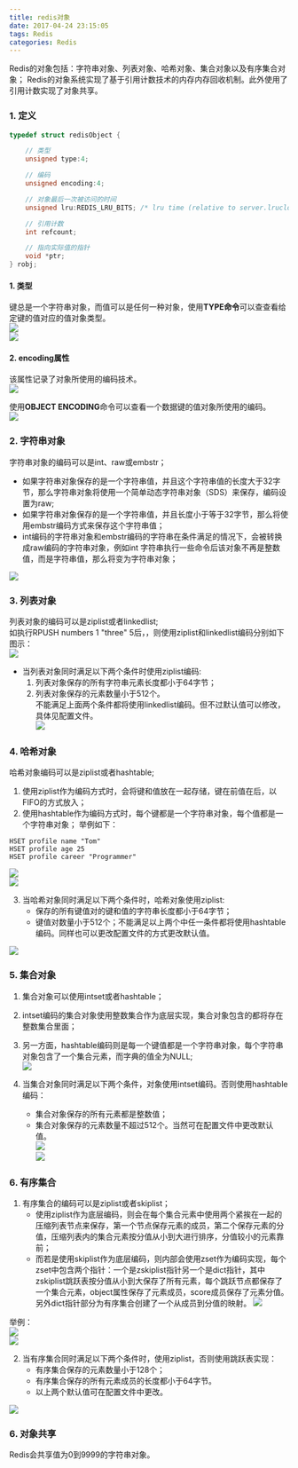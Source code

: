 ```yaml
---
title: redis对象
date: 2017-04-24 23:15:05
tags: Redis
categories: Redis
---
```


Redis的对象包括：字符串对象、列表对象、哈希对象、集合对象以及有序集合对象；
Redis的对象系统实现了基于引用计数技术的内存内存回收机制。此外使用了引用计数实现了对象共享。  
### 1. 定义  
```C
typedef struct redisObject {

    // 类型
    unsigned type:4;

    // 编码
    unsigned encoding:4;

    // 对象最后一次被访问的时间
    unsigned lru:REDIS_LRU_BITS; /* lru time (relative to server.lruclock) */

    // 引用计数
    int refcount;

    // 指向实际值的指针
    void *ptr;
} robj;
```  
  
#### 1. 类型    
键总是一个字符串对象，而值可以是任何一种对象，使用**TYPE命令**可以查查看给定键的值对应的值对象类型。  
![](http://note.youdao.com/yws/public/resource/ec373eb8fb08bab5885484b5dcf7aea9/xmlnote/224EBB316DFA4F65B2AD366BE6DEE9BF/7139)  
![](http://note.youdao.com/yws/public/resource/ec373eb8fb08bab5885484b5dcf7aea9/xmlnote/8130E3E151934C98A569F56880CE6180/7144)  

#### 2. encoding属性  
该属性记录了对象所使用的编码技术。  
![](http://note.youdao.com/yws/public/resource/ec373eb8fb08bab5885484b5dcf7aea9/xmlnote/A33C382A00EA483190DF28F437DFF7A9/7151)  

使用**OBJECT ENCODING**命令可以查看一个数据键的值对象所使用的编码。  
![](http://note.youdao.com/yws/public/resource/ec373eb8fb08bab5885484b5dcf7aea9/xmlnote/4243F2F5458D41829BD3D3EF00B01209/7160)  

### 2. 字符串对象  

字符串对象的编码可以是int、raw或embstr；  
- 如果字符串对象保存的是一个字符串值，并且这个字符串值的长度大于32字节，那么字符串对象将使用一个简单动态字符串对象（SDS）来保存，编码设置为raw;  
- 如果字符串对象保存的是一个字符串值，并且长度小于等于32字节，那么将使用embstr编码方式来保存这个字符串值；  
- int编码的字符串对象和embstr编码的字符串在条件满足的情况下，会被转换成raw编码的字符串对象，例如int 字符串执行一些命令后该对象不再是整数值，而是字符串值，那么将变为字符串对象；  

![](http://note.youdao.com/yws/public/resource/ec373eb8fb08bab5885484b5dcf7aea9/xmlnote/F7267FBE66E84385A9BEDF178CC24BBC/7194)  


### 3. 列表对象  
列表对象的编码可以是ziplist或者linkedlist;  
如执行RPUSH numbers 1 "three" 5后，，则使用ziplist和linkedlist编码分别如下图示：  
![](http://note.youdao.com/yws/public/resource/ec373eb8fb08bab5885484b5dcf7aea9/xmlnote/710AC207C51843398B0CC1C9BF629287/7208)  

- 当列表对象同时满足以下两个条件时使用ziplist编码:  
    1. 列表对象保存的所有字符串元素长度都小于64字节；  
    2. 列表对象保存的元素数量小于512个。  
不能满足上面两个条件都将使用linkedlist编码。但不过默认值可以修改，具体见配置文件。  
![](http://note.youdao.com/yws/public/resource/ec373eb8fb08bab5885484b5dcf7aea9/xmlnote/688DC1A85ECB4B60A445BC92B2ACC8F8/7224)  

### 4. 哈希对象  

哈希对象编码可以是ziplist或者hashtable;  

1. 使用ziplist作为编码方式时，会将键和值放在一起存储，键在前值在后，以FIFO的方式放入；  
2. 使用hashtable作为编码方式时，每个键都是一个字符串对象，每个值都是一个字符串对象； 
举例如下：  
```
HSET profile name "Tom" 
HSET profile age 25  
HSET profile career "Programmer"
```  
![](http://note.youdao.com/yws/public/resource/ec373eb8fb08bab5885484b5dcf7aea9/xmlnote/88DB715E43EB4A59A353E7733CBE5E6E/7244)  
![](http://note.youdao.com/yws/public/resource/ec373eb8fb08bab5885484b5dcf7aea9/xmlnote/A1FF84E8F94443AE801EC2DE4764A313/7246)  

3. 当哈希对象同时满足以下两个条件时，哈希对象使用ziplist:  
    - 保存的所有键值对的键和值的字符串长度都小于64字节；  
    - 键值对数量小于512个；不能满足以上两个中任一条件都将使用hashtable编码。同样也可以更改配置文件的方式更改默认值。  

![](http://note.youdao.com/yws/public/resource/ec373eb8fb08bab5885484b5dcf7aea9/xmlnote/0FC7714CB1EF4867817CDE76601097F1/7267)  


### 5. 集合对象  
1. 集合对象可以使用intset或者hashtable；  
2. intset编码的集合对象使用整数集合作为底层实现，集合对象包含的都将存在整数集合里面；  
3. 另一方面，hashtable编码则是每一个键值都是一个字符串对象，每个字符串对象包含了一个集合元素，而字典的值全为NULL;   
![](http://note.youdao.com/yws/public/resource/ec373eb8fb08bab5885484b5dcf7aea9/xmlnote/C02B4C0C37B6457A8BEB8D9D4B48DEF5/7286)  

4. 当集合对象同时满足以下两个条件，对象使用intset编码。否则使用hashtable编码：  
    - 集合对象保存的所有元素都是整数值； 
    - 集合对象保存的元素数量不超过512个。当然可在配置文件中更改默认值。  
![](http://note.youdao.com/yws/public/resource/ec373eb8fb08bab5885484b5dcf7aea9/xmlnote/881EC036D273434D89409AE263EABAD0/7296)      
![](http://note.youdao.com/yws/public/resource/ec373eb8fb08bab5885484b5dcf7aea9/xmlnote/AF8D4DEB24EA4C08811AE700FE0EA547/7298)  

### 6. 有序集合  
1. 有序集合的编码可以是ziplist或者skiplist；
    - 使用ziplist作为底层编码，则会在每个集合元素中使用两个紧挨在一起的压缩列表节点来保存，第一个节点保存元素的成员，第二个保存元素的分值，压缩列表内的集合元素按分值从小到大进行排序，分值较小的元素靠前；  
    - 而若是使用skiplist作为底层编码，则内部会使用zset作为编码实现，每个zset中包含两个指针：一个是zskiplist指针另一个是dict指针，其中zskiplist跳跃表按分值从小到大保存了所有元素，每个跳跃节点都保存了一个集合元素，object属性保存了元素成员，score成员保存了元素分值。另外dict指针部分为有序集合创建了一个从成员到分值的映射。
![](http://note.youdao.com/yws/public/resource/ec373eb8fb08bab5885484b5dcf7aea9/xmlnote/895B6C8A994744BCBD3EE2E31C030266/7304)  

举例：  
![](http://note.youdao.com/yws/public/resource/ec373eb8fb08bab5885484b5dcf7aea9/xmlnote/73ADD98A5A0941729A639BB7FF2B1A5D/7310)  
![](http://note.youdao.com/yws/public/resource/ec373eb8fb08bab5885484b5dcf7aea9/xmlnote/FFC8C1B1A3784EEB8FFE6FCE9050BC9A/7312)  

2. 当有序集合同时满足以下两个条件时，使用ziplist，否则使用跳跃表实现：  
    - 有序集合保存的元素数量小于128个；  
    - 有序集合保存的所有元素成员的长度都小于64字节。
    - 以上两个默认值可在配置文件中更改。  

![](http://note.youdao.com/yws/public/resource/ec373eb8fb08bab5885484b5dcf7aea9/xmlnote/0866CB807DE24C8F9E069C43AB56C52B/7318)  


### 6. 对象共享  
Redis会共享值为0到9999的字符串对象。 
